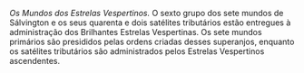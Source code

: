 ﻿*Os Mundos dos Estrelas Vespertinos.* O sexto grupo dos sete mundos de Sálvington e os seus quarenta e dois satélites tributários estão entregues à administração dos Brilhantes Estrelas Vespertinas. Os sete mundos primários são presididos pelas ordens criadas desses superanjos, enquanto os satélites tributários são administrados pelos Estrelas Vespertinos ascendentes.